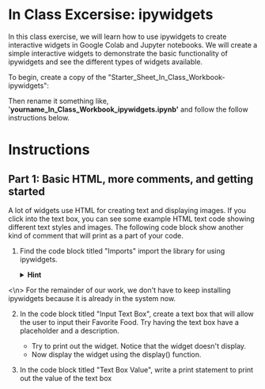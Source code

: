 # In Class Excersise: ipywidgets

In this class exercise, we will learn how to use ipywidgets to create interactive widgets in Google Colab and Jupyter notebooks. We will create a simple interactive widgets to demonstrate the basic functionality of ipywidgets and see the different types of widgets available.

To begin, create a copy of the "Starter_Sheet_In_Class_Workbook-ipywidgets": 

Then rename it something like, '**yourname_In_Class_Workbook_ipywidgets.ipynb'** and follow the follow instructions below. 

# Instructions

## Part 1: Basic HTML, more comments, and getting started

A lot of widgets use HTML for creating text and displaying images. If you click into the text box, you can see some example HTML text code showing different text styles and images. The following code block show another kind of comment that will print as a part of your code.

1. Find the code block titled "Imports" import the library for using ipywidgets.

   <details>
   <summary><b>Hint</b></summary>

       import ipywidgets as widgets
   
   </details>

<\n> For the remainder of our work, we don't have to keep installing ipywidgets because it is already in the system now.

2. In the code block titled "Input Text Box", create a text box that will allow the user to input their Favorite Food. Try having the text box have a placeholder and a description.

   - Try to print out the widget. Notice that the widget doesn't display. 
   - Now display the widget using the display() function.

3. In the code block titled "Text Box Value", write a print statement to print out the value of the text box